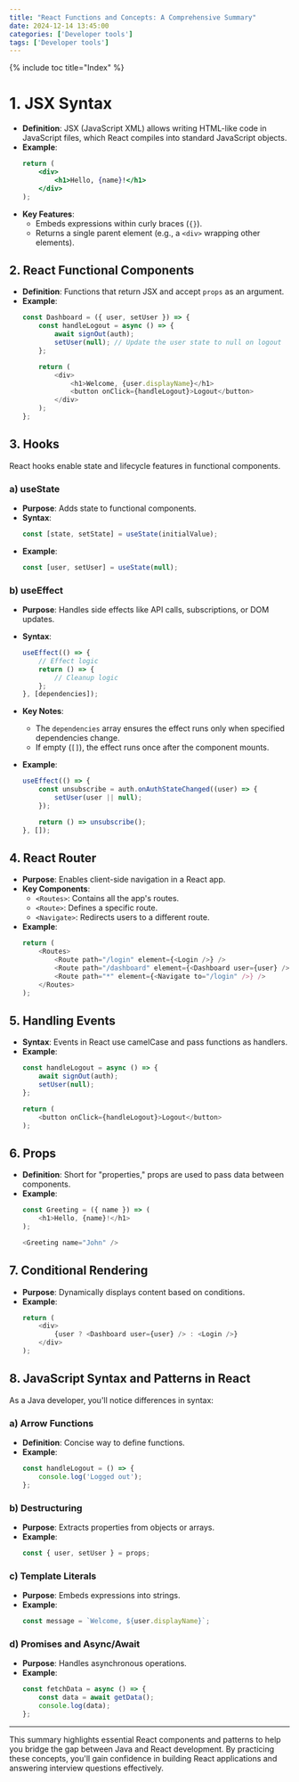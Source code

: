 ```yaml
---
title: "React Functions and Concepts: A Comprehensive Summary"
date: 2024-12-14 13:45:00
categories: ['Developer tools']
tags: ['Developer tools']
---
```

{% include toc title="Index" %}


# 1. **JSX Syntax**
- **Definition**: JSX (JavaScript XML) allows writing HTML-like code in JavaScript files, which React compiles into standard JavaScript objects.
- **Example**:
  ```jsx
  return (
      <div>
          <h1>Hello, {name}!</h1>
      </div>
  );
  ```
- **Key Features**:
    - Embeds expressions within curly braces (`{}`).
    - Returns a single parent element (e.g., a `<div>` wrapping other elements).

## 2. **React Functional Components**
- **Definition**: Functions that return JSX and accept `props` as an argument.
- **Example**:
  ```javascript
  const Dashboard = ({ user, setUser }) => {
      const handleLogout = async () => {
          await signOut(auth);
          setUser(null); // Update the user state to null on logout
      };

      return (
          <div>
              <h1>Welcome, {user.displayName}</h1>
              <button onClick={handleLogout}>Logout</button>
          </div>
      );
  };
  ```

## 3. **Hooks**
React hooks enable state and lifecycle features in functional components.

### a) **useState**
- **Purpose**: Adds state to functional components.
- **Syntax**:
  ```javascript
  const [state, setState] = useState(initialValue);
  ```
- **Example**:
  ```javascript
  const [user, setUser] = useState(null);
  ```

### b) **useEffect**
- **Purpose**: Handles side effects like API calls, subscriptions, or DOM updates.
- **Syntax**:
  ```javascript
  useEffect(() => {
      // Effect logic
      return () => {
          // Cleanup logic
      };
  }, [dependencies]);
  ```
- **Key Notes**:
    - The `dependencies` array ensures the effect runs only when specified dependencies change.
    - If empty (`[]`), the effect runs once after the component mounts.

- **Example**:
  ```javascript
  useEffect(() => {
      const unsubscribe = auth.onAuthStateChanged((user) => {
          setUser(user || null);
      });

      return () => unsubscribe();
  }, []);
  ```

## 4. **React Router**
- **Purpose**: Enables client-side navigation in a React app.
- **Key Components**:
    - `<Routes>`: Contains all the app's routes.
    - `<Route>`: Defines a specific route.
    - `<Navigate>`: Redirects users to a different route.
- **Example**:
  ```javascript
  return (
      <Routes>
          <Route path="/login" element={<Login />} />
          <Route path="/dashboard" element={<Dashboard user={user} />} />
          <Route path="*" element={<Navigate to="/login" />} />
      </Routes>
  );
  ```

## 5. **Handling Events**
- **Syntax**: Events in React use camelCase and pass functions as handlers.
- **Example**:
  ```javascript
  const handleLogout = async () => {
      await signOut(auth);
      setUser(null);
  };

  return (
      <button onClick={handleLogout}>Logout</button>
  );
  ```

## 6. **Props**
- **Definition**: Short for "properties," props are used to pass data between components.
- **Example**:
  ```javascript
  const Greeting = ({ name }) => (
      <h1>Hello, {name}!</h1>
  );

  <Greeting name="John" />
  ```

## 7. **Conditional Rendering**
- **Purpose**: Dynamically displays content based on conditions.
- **Example**:
  ```javascript
  return (
      <div>
          {user ? <Dashboard user={user} /> : <Login />}
      </div>
  );
  ```

## 8. **JavaScript Syntax and Patterns in React**
As a Java developer, you'll notice differences in syntax:

### a) **Arrow Functions**
- **Definition**: Concise way to define functions.
- **Example**:
  ```javascript
  const handleLogout = () => {
      console.log('Logged out');
  };
  ```

### b) **Destructuring**
- **Purpose**: Extracts properties from objects or arrays.
- **Example**:
  ```javascript
  const { user, setUser } = props;
  ```

### c) **Template Literals**
- **Purpose**: Embeds expressions into strings.
- **Example**:
  ```javascript
  const message = `Welcome, ${user.displayName}`;
  ```

### d) **Promises and Async/Await**
- **Purpose**: Handles asynchronous operations.
- **Example**:
  ```javascript
  const fetchData = async () => {
      const data = await getData();
      console.log(data);
  };
  ```

---

This summary highlights essential React components and patterns to help you bridge the gap between Java and React development. By practicing these concepts, you'll gain confidence in building React applications and answering interview questions effectively.

